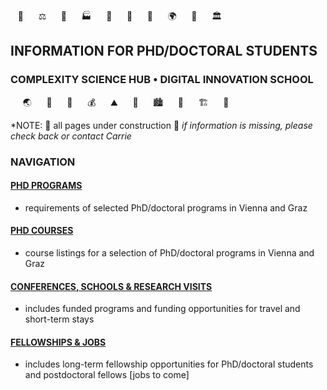 <!-- phd program info pages created 13112023 for complexity science hub • digital school of innovation • crc -->
&nbsp;&nbsp;&nbsp;💊 &nbsp;&nbsp;&nbsp;&nbsp;&nbsp;⚖️  &nbsp;&nbsp;&nbsp;&nbsp;&nbsp;🦉  &nbsp;&nbsp;&nbsp;&nbsp;&nbsp;🏭  &nbsp;&nbsp;&nbsp;&nbsp;&nbsp;🐨  &nbsp;&nbsp;&nbsp;&nbsp;&nbsp;🚆  &nbsp;&nbsp;&nbsp;&nbsp;&nbsp;🌾  &nbsp;&nbsp;&nbsp;&nbsp;&nbsp;🌍  &nbsp;&nbsp;&nbsp;&nbsp;&nbsp;🐝  &nbsp;&nbsp;&nbsp;&nbsp;&nbsp;🏛️
## INFORMATION FOR PHD/DOCTORAL STUDENTS
### COMPLEXITY SCIENCE HUB • DIGITAL INNOVATION SCHOOL
&nbsp;&nbsp;&nbsp;&nbsp;&nbsp;🌏 &nbsp;&nbsp;&nbsp;&nbsp;&nbsp;🐖 &nbsp;&nbsp;&nbsp;&nbsp;&nbsp;🌴 &nbsp;&nbsp;&nbsp;&nbsp;&nbsp;💰 &nbsp;&nbsp;&nbsp;&nbsp;&nbsp;⛰️ &nbsp;&nbsp;&nbsp;&nbsp;&nbsp;🐞 &nbsp;&nbsp;&nbsp;&nbsp;&nbsp;🏙️ &nbsp;&nbsp;&nbsp;&nbsp;&nbsp;🐫 &nbsp;&nbsp;&nbsp;&nbsp;&nbsp;🏗️ &nbsp;&nbsp;&nbsp;&nbsp;&nbsp;🔫

*NOTE: 🚧 all pages under construction 🚧
*if information is missing, please check back or contact Carrie*

### NAVIGATION

#### [PHD PROGRAMS](phdprograms.html) 
- requirements of selected PhD/doctoral programs in Vienna and Graz

#### [PHD COURSES](phdcourses.html)
- course listings for a selection of PhD/doctoral programs in Vienna and Graz

#### [CONFERENCES, SCHOOLS & RESEARCH VISITS](visits-conferences.html)
- includes funded programs and funding opportunities for travel and short-term stays

#### [FELLOWSHIPS & JOBS](fellowships.html)
- includes long-term fellowship opportunities for PhD/doctoral students and postdoctoral fellows \[jobs to come\]
